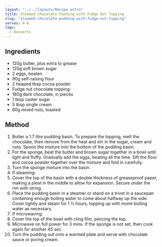 ```yaml
---
layout: "../../layouts/Recipe.astro"
title: Steamed Chocolate Pudding with Fudge Nut Topping
slug: "steamed-chocolate-pudding-with-fudge-nut-topping"
serves: 4-6
tags:
  - Desserts
---
```


## Ingredients

- 120g butter, plus extra to grease
- 120g soft brown sugar
- 2 eggs, beaten
- 90g self-raising flour
- 2 heaped tbsp cocoa powder
- Fudge nut chocolate topping:
- 180g dark chocolate, in pieces
- 1 tbsp caster sugar
- 5 tbsp single cream
- 60g mixed nuts, toasted

## Method

1. Butter a 1.7 litre pudding basin. To prepare the topping, melt the chocolate, then remove from the heat and stir in the sugar, cream and nuts. Spoon the mixture into the bottom of the pudding basin.
1. For the sponge, beat the butter and brown sugar together in a bowl until light and fluffy. Gradually add the eggs, beating all the time. Sift the flour and cocoa powder together over the mixture and fold in carefully.
1. Turn the sponge mixture into the basin.
1. If steaming:
1. Cover the top of the basin with a double thickness of greaseproof paper, making a pleat in the middle to allow for expansion. Secure under the rim with string.
1. Place the pudding basin in a steamer or stand on a trivet in a saucepan containing enough boiling water to come about halfway up the side. Cover tightly and steam for 1 ½ hours, topping up with moiré boiling water as necessary.
1. If microwaving:
1. Cover the top of the bowl with cling film, piercing the top.
1. Microwave on full power for 3 mins. If the sponge is not set, then cook again for another 45 sec.
1. Turn the pudding out onto a warmed plate and serve with chocolate sauce or poring cream.